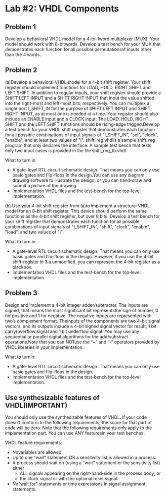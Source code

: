 # Lab #2: VHDL Components
## Problem 1
Develop a behavioral VHDL model for a 4-to-1word multiplexer (MUX). Your model should work with 8-bitwords. Develop a test bench for your MUX that demonstrates each function for all possible permutationsof inputs other than the 4 words. 
## Problem 2
(a)Develop  a behavioral  VHDL  model  for  a  4-bit  shift  register.  Your  shift  register  should  implement functions  for  LOAD,  HOLD,  RIGHT  SHIFT  and  LEFT  SHIFT.  In  addition  to  regular  inputs,  your  shift register should provide a SHIFT LEFT INPUT and a SHIFT RIGHT INPUT that input the value shifted into the right-most and left-most bits, respectively. You can multiplex a single port I_SHIFT_IN for the purpose of SHIFT LEFT INPUT and SHIFT RIGHT INPUT, as at most one is needed at a time. Your register should also  include  an  ENABLE  input  and  a  CLOCK  input. The LOAD,  HOLD, RIGHT  SHIFT  and  the  LEFT SHIFT  functions  should  be  rising-edge  trigged.Develop  a  test  bench  for  your  VHDL  shift  register  that demonstrates each function for all possible combinations of input signals of "I_SHIFT_IN", "sel", "clock", "enable", and at least two values of "I". shift_reg.vhdlis a sample shift_reg program that only declares the interface. A sample test bench that tests only two input cases is provided in the file shift_reg_tb.vhdl.

What to turn in:
* A  gate-level  RTL  circuit  schematic  design.  That  means  you  can  only  use  basic  gates  and  flip-flops in the design.You can use any diagram drawing software to illustrate the design, or you can hand-draw and submit a picture of the drawing.
* Implementation VHDL files and the test-bench for the top-level implementation.

(b) Use your 4-bit shift register from (a)to implement a structural VHDL model for an 8-bit shift register. This device should perform the same functions as the 4-bit shift register, but over 8 bits. Develop a test bench for  your  shift  register  that  demonstrates  each  function  for  all  possible  combinations  of  input  signals  of "I_SHIFT_IN", "shift", "clock", "enable", "load", and two values of "I".

What to turn in:
* A  gate-level  RTL  circuit  schematic  design.  That  means  you  can  only  use  basic  gates  and  flip-flops  in  the  design. However,  if  you  use the 4-bit  shift-register  in  3.a  unmodified,  you  can represent the 4-bit register as a blackbox.
* Implementation    VHDL    files    and    the    test-bench    for    the    top-level    implementation.
## Problem 3
Design and implement a 4-bit integer adder/subtracter. The inputs are signed, that means the most significant bit representsthe sign of number, 0 for positive and 1 for negative. The negative inputs are represented with two’s complement format. Theinputs of the components are two 4-bit signal vectors, and its outputs include a 4-bit signed signal vector for result, 1 bit carry(overflow)signal and 1 bit underflow signal. You may use any sequential or parallel digital algorithms for the add/substract operations.Note that you can NOTuse the “+” and “-“ operators provided by VHDL libraries in your implementation.

What to turnin:
* A  gate-level  RTL  circuit  schematic  design.  That  means  you  can  only  use  basic  gates  and  flip-flops in the design. 
* Implementation VHDL files and the test-bench for the top-level implementation.

## Use synthesizable features of VHDL(IMPORTANT)
You  should only use  the  synthesizable  features  of  VHDL. If  your  code  doesn’t  conform  to  the  following requirements, the score for that part of code will be zero. Note that the following requirements only apply to the implementation part. You can use ANY featuresin your test benches.

VHDL feature requirements:
* Novariables are allowed;
* Up to one "wait" statement OR a sensitivity list is allowed in a process. 
* A  process  should  wait  on  (using  a  “wait”  statement  or  the  sensitivity  list)  either  
  * ALL  signals appearing on the right-hand-side in the process body; or 
  * the clock signal or with the optional reset signal.
* No"wait for" statements or time expressions in signal assignment statements.
